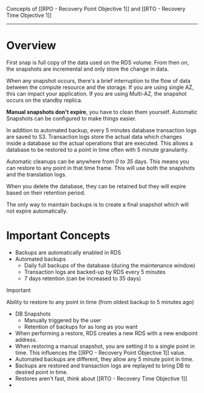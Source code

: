 Concepts of [[RPO - Recovery Point Objective 1]] and [[RTO - Recovery Time Objective 1]]

____

# Overview
First snap is full copy of the data used on the RDS volume. From then on, the snapshots are incremental and only store the change in data.

When any snapshot occurs, there's a brief interruption to the flow of data between the compute resource and the storage. If you are using single AZ, this can impact your application. If you are using Multi-AZ, the snapshot occurs on the standby replica.

**Manual snapshots don't expire**, you have to clean them yourself. Automatic Snapshots can be configured to make things easier.

In addition to automated backup, every 5 minutes database transaction logs are saved to S3. Transaction logs store the actual data which changes inside a database so the actual operations that are executed. This allows a database to be restored to a point in time often with 5 minute granularity.

Automatic cleanups can be anywhere from _0 to 35_ days. This means you can restore to any point in that time frame. This will use both the snapshots and the translation logs.

When you delete the database, they can be retained but they will expire based on their retention period.

The only way to maintain backups is to create a final snapshot which will not expire automatically.

# Important Concepts
- Backups are automatically enabled in RDS
- Automated backups
	- Daily full backups of the database (during the maintenance window)
	- Transaction logs are backed-up by RDS every 5 minutes
	- 7 days retention (can be increased to 35 days)

>[!Important]
>Ability to restore to any point in time (from oldest backup to 5 minutes ago)

- DB Snapshots
	- Manually triggered by the user
	- Retention of backups for as long as you want
- When performing a restore, RDS creates a new RDS with a new endpoint address.
- When restoring a manual snapshot, you are setting it to a single point in time. This influences the [[RPO - Recovery Point Objective 1]] value.
- Automated backups are different, they allow any 5 minute point in time.
- Backups are restored and transaction logs are replayed to bring DB to desired point in time.
- Restores aren't fast, think about [[RTO - Recovery Time Objective 1]]
- 